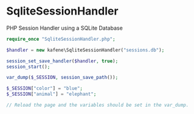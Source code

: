 SqliteSessionHandler
====================

PHP Session Handler using a SQLite Database

```php
require_once "SqliteSessionHandler.php";

$handler = new kafene\SqliteSessionHandler("sessions.db");

session_set_save_handler($handler, true);
session_start();

var_dump($_SESSION, session_save_path());

$_SESSION["color"] = "blue";
$_SESSION["animal"] = "elephant";

// Reload the page and the variables should be set in the var_dump.
```
